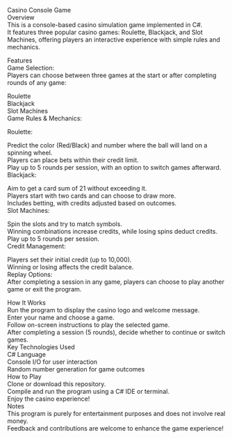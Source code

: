 Casino Console Game<br>
Overview<br>
This is a console-based casino simulation game implemented in C#.<br> It features three popular casino games: Roulette, Blackjack, and Slot Machines, offering players an interactive experience with simple rules and mechanics.<br>

Features<br>
Game Selection:<br>
Players can choose between three games at the start or after completing rounds of any game:<br>

Roulette<br>
Blackjack<br>
Slot Machines<br>
Game Rules & Mechanics:<br>

Roulette:<br>

Predict the color (Red/Black) and number where the ball will land on a spinning wheel.<br>
Players can place bets within their credit limit.<br>
Play up to 5 rounds per session, with an option to switch games afterward.<br>
Blackjack:<br>

Aim to get a card sum of 21 without exceeding it.<br>
Players start with two cards and can choose to draw more.<br>
Includes betting, with credits adjusted based on outcomes.<br>
Slot Machines:<br>

Spin the slots and try to match symbols.<br>
Winning combinations increase credits, while losing spins deduct credits.<br>
Play up to 5 rounds per session.<br>
Credit Management:<br>

Players set their initial credit (up to 10,000).<br>
Winning or losing affects the credit balance.<br>
Replay Options:<br>
After completing a session in any game, players can choose to play another game or exit the program.<br>

How It Works<br>
Run the program to display the casino logo and welcome message.<br>
Enter your name and choose a game.<br>
Follow on-screen instructions to play the selected game.<br>
After completing a session (5 rounds), decide whether to continue or switch games.<br>
Key Technologies Used<br>
C# Language<br>
Console I/O for user interaction<br>
Random number generation for game outcomes<br>
How to Play<br>
Clone or download this repository.<br>
Compile and run the program using a C# IDE or terminal.<br>
Enjoy the casino experience!<br>
Notes<br>
This program is purely for entertainment purposes and does not involve real money.<br>
Feedback and contributions are welcome to enhance the game experience!<br>





